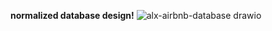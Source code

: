 **normalized database design!**
![alx-airbnb-database drawio](https://github.com/user-attachments/assets/bacf4fe9-906e-4f3f-9d92-269b1410c270)

